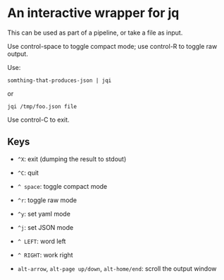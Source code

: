 # An interactive wrapper for jq

This can be used as part of a pipeline, or take a file as input.

Use control-space to toggle compact mode; use control-R to toggle
raw output.

Use:

    somthing-that-produces-json | jqi

or

    jqi /tmp/foo.json file

Use control-C to exit.

## Keys

- `^X`: exit (dumping the result to stdout)
- `^C`: quit
- `^ space`: toggle compact mode
- `^r`: toggle raw mode
- `^y`: set yaml mode
- `^j`: set JSON mode

- `^ LEFT`: word left
- `^ RIGHT`: work right

- `alt-arrow`, `alt-page up/down`, `alt-home/end`: scroll the output window
